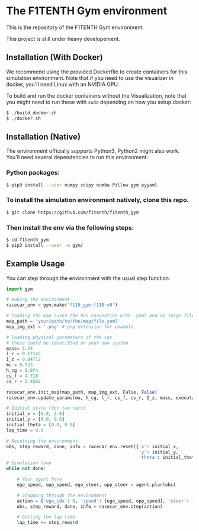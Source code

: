 # The F1TENTH Gym environment

This is the repository of the F1TENTH Gym environment.

This project is still under heavy developement.

## Installation (With Docker)
We recommend using the provided Dockerfile to create containers for this simulation environment. Note that if you need to use the visualizer in docker, you'll need Linux with an NVIDIA GPU.

To build and run the docker containers without the Visualization, note that you might need to run these with ```sudo``` depending on how you setup docker:
```bash
$ ./build_docker.sh
$ ./docker.sh
```

## Installation (Native)
The environment officially supports Python3, Python2 might also work. You'll need several dependencies to run this environment:

### Python packages:

```bash
$ pip3 install --user numpy scipy numba Pillow gym pyyaml
```

### To install the simulation environment natively, clone this repo.

```bash
$ git clone https://github.com/f1tenth/f1tenth_gym
```

### Then install the env via the following steps:
```bash
$ cd f1tenth_gym
$ pip3 install --user -e gym/
```

## Example Usage
You can step through the environment with the usual step function:
```python
import gym

# making the environment
racecar_env = gym.make('f110_gym:f110-v0')

# loading the map (uses the ROS convention with .yaml and an image file)
map_path = 'your/path/to/the/map/file.yaml'
map_img_ext = '.png' # png extension for example

# loading physical parameters of the car
# These could be identified on your own system
mass= 3.74
l_r = 0.17145
I_z = 0.04712
mu = 0.523
h_cg = 0.074
cs_f = 4.718
cs_r = 5.4562

racecar_env.init_map(map_path, map_img_ext, False, False)
racecar_env.update_params(mu, h_cg, l_r, cs_f, cs_r, I_z, mass, executable_dir, double_finish=True)

# Initial state (for two cars)
initial_x = [0.0, 2.0]
initial_y = [0.0, 0.0]
initial_theta = [0.0, 0.0]
lap_time = 0.0

# Resetting the environment
obs, step_reward, done, info = racecar_env.reset({'x': initial_x,
                                                  'y': initial_y,
                                                  'theta': initial_theta})
# Simulation loop
while not done:

    # Your agent here
    ego_speed, opp_speed, ego_steer, opp_steer = agent.plan(obs)

    # Stepping through the environment
    action = {'ego_idx': 0, 'speed': [ego_speed, opp_speed], 'steer': [ego_steer, opp_steer]}
    obs, step_reward, done, info = racecar_env.step(action)

    # Getting the lap time
    lap_time += step_reward
```
